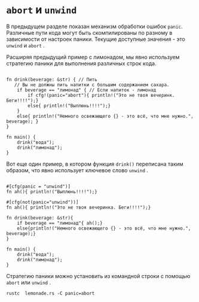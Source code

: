 # `abort` и `unwind`

В предыдущем разделе показан механизм обработки ошибок `panic`. Различные пути кода могут быть скомпилированы по разному в зависимости от настроек паники. Текущие доступные значения - это `unwind` и `abort` .

Расширяя предыдущий пример с лимонадом, мы явно используем стратегию паники для выполнения различных строк кода.

```rust,editable,mdbook-runnable

fn drink(beverage: &str) { // Пить
   // Вы не должны пить напитки с большим содержанием сахара.
    if beverage == "лимонад" { // Если напиток - лимонад
        if cfg!(panic="abort"){ println!("Это не твоя вечеринк. Беги!!!!");}
        else{ println!("Выплюнь!!!!");}
    }
    else{ println!("Немного освежающего {} - это всё, что мне нужно.", beverage); }
}

fn main() {
    drink("вода");
    drink("лимонад");
}
```

Вот еще один пример, в котором функция `drink()` переписана таким образом, что явно использует ключевое слово `unwind` .

```rust,editable

#[cfg(panic = "unwind")]
fn ah(){ println!("Выплюнь!!!!");}

#[cfg(not(panic="unwind"))]
fn ah(){ println!("Это не твоя вечеринка. Беги!!!!");}

fn drink(beverage: &str){
    if beverage == "лимонад"{ ah();}
    else{println!("Немного освежающего {} - это всё, что мне нужно.", beverage);}
}

fn main() {
    drink("вода");
    drink("лимонад");
}
```

Стратегию паники можно установить из командной строки с помощью `abort` или `unwind` .

```console
rustc  lemonade.rs -C panic=abort
```
